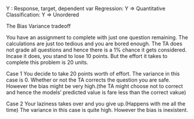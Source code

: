 Y : Response, target, dependent var
Regression: Y => Quantitative
Classification: Y => Unordered

The Bias Variance tradeoff

You have an assignment to complete with just one 
question remaining. The calculations are just too tedious
and you are bored enough. The TA does not grade all questions
and hence there is a 1% chance it gets considered. Incase it does,
you stand to lose 10 points. But the effort it takes to complete
this problem is 20 units.

Case 1  You decide to take 20 points worth of effort. The variance 
in this case is 0. Whether or not the TA corrects the question
you are safe. However the bias might be very high.(the TA might choose 
not to correct and hence the models’ predicted value is fare less than the correct
vakue)

Case 2 Your laziness takes over and you give up.(Happens with me all the time)
The variance in this case is quite high. However the bias is inexistent.


